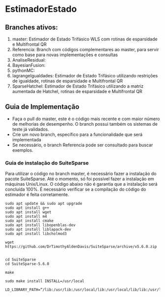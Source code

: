 # EstimadorEstado


## Branches ativos:
   1. master: Estimador de Estado Trifásico WLS com rotinas de esparsidade e Multifrontal QR
   2. Referencia: Branch com códigos complementares ao master, para servir como base para novas implementações e consultas
   3. AnaliseResidual:
   4. BayesianFusion:
   5. pythonMC:
   6. lagrangeIgualdades: Estimador de Estado Trifásico utilizando restrições de igualdade, rotinas de esparsidade e Multifrontal QR
   7. SparseHatchel: Estimador de Estado Trifásico utilizando a matriz aumentada de Hatchel, rotinas de esparsidade e Multifrontal QR 

## Guia de Implementação
  * Faça o pull do master, este é o código mais recente e com maior número de melhorias de desempenho. O branch possui também os sistemas de teste já validados.
  * Crie um novo branch, específico para a funcionalidade que será implementada
  * Se necessário, o branch Referencia pode ser consultado para buscar exemplos. 
  
 ### Guia de instalação do SuiteSparse
 Para utilizar o código no branch master, é necessário fazer a instalação do pacote SuiteSparse. Até o momento, só foi possível fazer a instalação em máquinas Unix/Linux. O código abaixo não é garantia que a instalação será concluída 100%. É necessário verificar se a compilação do código do estimador é feita corretamente.
 
 ```
sudo apt update && sudo apt upgrade
sudo apt install g++
sudo apt install wget
sudo apt install m4
sudo apt install cmake
sudo apt install libopenblas-dev
sudo apt install liblapack-dev
sudo apt install libcholmod3

wget https://github.com/DrTimothyAldenDavis/SuiteSparse/archive/v5.6.0.zip


cd SuiteSparse
cd SuiteSparse-5.6.0

make

sudo make install INSTALL=/usr/local

LD_LIBRARY_PATH=“/lib:/usr/lib:/usr/local/lib:/usr/local/lib/lib:/usr/local/lib/include"

 ```
